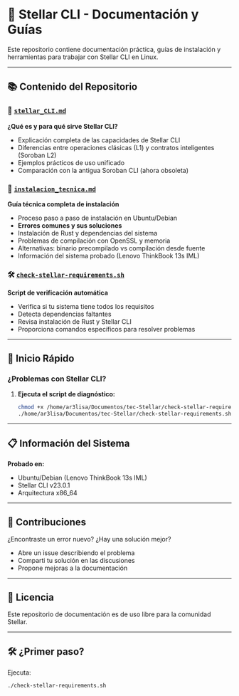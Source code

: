 # 🌟 Stellar CLI - Documentación y Guías

Este repositorio contiene documentación práctica, guías de instalación y herramientas para trabajar con Stellar CLI en Linux.

---

## 📚 Contenido del Repositorio

### 📖 [`stellar_CLI.md`](/stellar_CLI.md)
**¿Qué es y para qué sirve Stellar CLI?**
- Explicación completa de las capacidades de Stellar CLI
- Diferencias entre operaciones clásicas (L1) y contratos inteligentes (Soroban L2)
- Ejemplos prácticos de uso unificado
- Comparación con la antigua Soroban CLI (ahora obsoleta)

### 🔧 [`instalacion_tecnica.md`](/instalacion_tecnica.md)
**Guía técnica completa de instalación**
- Proceso paso a paso de instalación en Ubuntu/Debian
- **Errores comunes y sus soluciones**
- Instalación de Rust y dependencias del sistema
- Problemas de compilación con OpenSSL y memoria
- Alternativas: binario precompilado vs compilación desde fuente
- Información del sistema probado (Lenovo ThinkBook 13s IML)

### 🛠️ [`check-stellar-requirements.sh`](/hcheck-stellar-requirements.sh)
**Script de verificación automática**
- Verifica si tu sistema tiene todos los requisitos
- Detecta dependencias faltantes
- Revisa instalación de Rust y Stellar CLI
- Proporciona comandos específicos para resolver problemas

---

## 🚀 Inicio Rápido

### ¿Problemas con Stellar CLI?

1. **Ejecuta el script de diagnóstico:**
   ```bash
   chmod +x /home/ar3lisa/Documentos/tec-Stellar/check-stellar-requirements.sh
   ./home/ar3lisa/Documentos/tec-Stellar/check-stellar-requirements.sh
   ```

---

## 📋 Información del Sistema

**Probado en:**
- Ubuntu/Debian (Lenovo ThinkBook 13s IML)
- Stellar CLI v23.0.1
- Arquitectura x86_64

---

## 🤝 Contribuciones

¿Encontraste un error nuevo? ¿Hay una solución mejor?
- Abre un issue describiendo el problema
- Comparti tu solución en las discusiones
- Propone mejoras a la documentación

---

## 📄 Licencia

Este repositorio de documentación es de uso libre para la comunidad Stellar.

---

## 🛠️ ¿Primer paso?
Ejecuta:
```bash
./check-stellar-requirements.sh
```